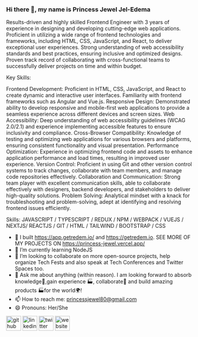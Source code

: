 



### Hi there 👋, my name is Princess Jewel Jel-Edema
<!-- #### I am a Front-End Web Developer -->
<!-- ![I am a Front-End Web Developer](https://res.cloudinary.com/dpqxraalv/image/upload/v1641733739/princess_nzitjk.jpg) -->

Results-driven and highly skilled Frontend Engineer with 3 years of experience in designing and developing cutting-edge web applications. Proficient in utilizing a wide range of frontend technologies and frameworks, including HTML, CSS, JavaScript, and React, to deliver exceptional user experiences. Strong understanding of web accessibility standards and best practices, ensuring inclusive and optimized designs. Proven track record of collaborating with cross-functional teams to successfully deliver projects on time and within budget.

Key Skills:

Frontend Development: Proficient in HTML, CSS, JavaScript, and React to create dynamic and interactive user interfaces. Familiarity with frontend frameworks such as Angular and Vue.js.
Responsive Design: Demonstrated ability to develop responsive and mobile-first web applications to provide a seamless experience across different devices and screen sizes.
Web Accessibility: Deep understanding of web accessibility guidelines (WCAG 2.0/2.1) and experience implementing accessible features to ensure inclusivity and compliance.
Cross-Browser Compatibility: Knowledge of testing and optimizing web applications for various browsers and platforms, ensuring consistent functionality and visual presentation.
Performance Optimization: Experience in optimizing frontend code and assets to enhance application performance and load times, resulting in improved user experience.
Version Control: Proficient in using Git and other version control systems to track changes, collaborate with team members, and manage code repositories effectively.
Collaboration and Communication: Strong team player with excellent communication skills, able to collaborate effectively with designers, backend developers, and stakeholders to deliver high-quality solutions.
Problem Solving: Analytical mindset with a knack for troubleshooting and problem-solving, adept at identifying and resolving frontend issues efficiently.

Skills: JAVASCRIPT / TYPESCRIPT / REDUX / NPM / WEBPACK / VUEJS / NEXTJS/ REACTJS / GIT / HTML / TAILWIND / BOOTSTRAP / CSS 

- 🔭 I built https://app.getredem.io/ and https://getredem.io. SEE MORE OF MY PROJECTS ON https://princess-jewel.vercel.app/
- 🌱 I’m currently learning NodeJS 
- 👯 I’m looking to collaborate on more open-source projects, help organize Tech Fests and also speak at Tech Conferences and Twitter Spaces too.
- 💬 Ask me about anything (within reason). I am looking forward to absorb knowledge🧠,gain experience 🏭, collaborate🤝 and build amazing products 🏭for the world🌍! 
- 📫 How to reach me: princessjewel80@gmail.com 
- 😄 Pronouns: Her/She 


[<img src='https://cdn.jsdelivr.net/npm/simple-icons@3.0.1/icons/github.svg' alt='github' height='40'>](https://github.com/Princess-Jewel)  [<img src='https://cdn.jsdelivr.net/npm/simple-icons@3.0.1/icons/linkedin.svg' alt='linkedin' height='40'>](https://linkedin.com/in/princess-jewel-jel-edema/)  [<img src='https://cdn.jsdelivr.net/npm/simple-icons@3.0.1/icons/twitter.svg' alt='twitter' height='40'>](https://twitter.com/thatebonychic)  [<img src='https://cdn.jsdelivr.net/npm/simple-icons@3.0.1/icons/icloud.svg' alt='website' height='40'>](https://princess-jewel.vercel.app)  

